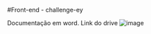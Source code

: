 #Front-end - challenge-ey

Documentação em word. Link do drive ![image](https://user-images.githubusercontent.com/61744613/195491078-5beea37a-b356-4175-aa8e-9016a7917764.png)

